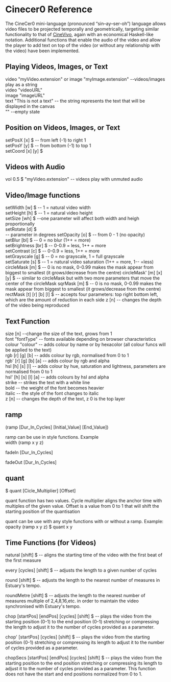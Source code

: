 # Cinecer0 Reference

The CineCer0 mini-language (pronounced “sin–ay–ser-oh”) language allows video files to be projected temporally and geometrically, targeting similar functionality to that of [CineVivo](https://github.com/essteban/CineVivo), again with an economical Haskell-like notation. Additional functions that enable the audio of the video and allow the player to add text on top of the video (or without any relationship with the video) have been implemented.  

## Playing Videos, Images, or Text

video "myVideo.extension" or image "myImage.extension"  --videos/images play as a string <br />
video "videoURL" <br />
image "imageURL" <br />
text "This is not a text" -- the string represents the text that will be displayed in the canvas <br />
"" --empty state

## Position on Videos, Images, or Text
setPosX [x] $ -- from left (-1) to right 1 <br />
setPosY [y] $ -- from bottom (-1) to top 1 <br />
setCoord [x] [y] $ <br />

## Videos with Audio

vol 0.5 $ "myVideo.extension" -- videos play with unmuted audio

## Video/Image functions

setWidth [w] $ -- 1 = natural video width <br/>
setHeight [h] $ -- 1 = natural video height <br />
setSize [wh] $ --one parameter will affect both width and heigh proportionally <br />
setRotate [d] $ <br /> -- parameter in degrees
setOpacity [o] $ -- from 0 - 1 (no opacity) <br />
setBlur [bl] $ -- 0 = no blur (1++ = more) <br />
setBrightness [br] $ --  0-0.9 = less, 1++ = more <br />
setContrast [c] $ -- 0-0.9 = less, 1++ = more <br />
setGrayscale [g] $ -- 0 = no grayscale, 1 = full grayscale <br />
setSaturate [s] $ -- 1 = natural video saturation (1++ = more, 1-- =less) <br />
circleMask [m] $ -- 0 is no mask, 0-0.99 makes the mask appear from biggest to smallest (it grows/decrease from the centre)
circleMask' [m] [x] [y] $ -- similar to circleMask but with two more parameters that move the center of the circleMask
sqrMask [m] $ -- 0 is no mask, 0-0.99 makes the mask appear from biggest to smallest (it grows/decrease from the centre)
rectMask [t] [r] [b] [l] $ -- accepts four parameters: top right bottom left, which are the amount of reduction in each side
z [n] -- changes the depth of the video being reproduced

## Text Function

size [n] --change the size of the text, grows from 1 <br />
font "fontType" -- fonts available depending on browser characteristics <br />
colour "colour" -- adds colour by name or by hexacolor (all colour funcs will be applied to the text) <br />
rgb [r] [g] [b] -- adds colour by rgb, normalised from 0 to 1 <br />
rgb' [r] [g] [b] [a] -- adds colour by rgb and alpha <br />
hsl [h] [s] [l] -- adds colour by hue, saturation and lightness, parameters are normalised from 0 to 1 <br />
hsl' [h] [s] [l] [a] -- adds colours by hsl and alpha <br />
strike -- strikes the text with a white line <br />
bold -- the weight of the font becomes heavier <br />
italic -- the style of the font changes to italic <br />
z [n] -- changes the depth of the text, z 0 is the top layer  <br />

## ramp

(ramp [Dur_In_Cycles] [Initial_Value] [End_Value]) <br />

ramp can be use in style functions. Example <br />
width (ramp x y z) <br />

fadeIn [Dur_In_Cycles]

fadeOut [Dur_In_Cycles]

## quant

$ quant [Cicle_Multiplier] [Offset] <br />

quant function has two values. Cycle multiplier aligns the anchor time with multiples of the given value. Offset is a value from 0 to 1 that will shift the starting position of the quantisation <br />

quant can be use with any style functions with or without a ramp. Example: <br />
opacity (ramp x y z) $ quant x y <br />

## Time Functions (for Videos)

natural [shift] $ -- aligns the starting time of the video with the first beat of the first measure <br />

every [cycles] [shift] $ -- adjusts the length to a given number of cycles <br />

round [shift] $ -- adjusts the length to the nearest number of measures in Estuary's tempo. <br />

roundMetre [shift] $ -- adjusts the length to the nearest number of measures multiple of 2,4,8,16,etc. in order to maintain the video synchronised with Estuary's tempo. <br />

chop [startPos] [endPos] [cycles] [shift] $ -- plays the video from the starting position (0-1) to the end position (0-1) stretching or compressing the length to adjust it to the number of cycles provided as a parameter. <br />

chop' [startPos] [cycles] [shift] $ --  plays the video from the starting position (0-1) stretching or compressing its length to adjust it to the number of cycles provided as a parameter. <br />

chopSecs [startPos] [endPos] [cycles] [shift] $ -- plays the video from the starting position to the end position stretching or compressing its length to adjust it to the number of cycles provided as a parameter. This function does not have the start and end positions normalized from 0 to 1. <br />
